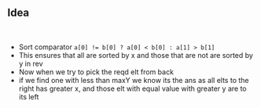 ## Idea
​
- Sort comparator ```a[0] != b[0] ? a[0] < b[0] : a[1] > b[1]```
- This ensures that all are sorted by x and those that are not are sorted by y in rev
- Now when we try to pick the reqd elt from back
- if we find one with less than maxY we know its the ans as all elts to the right has greater x, and those elt with equal value with greater y are to its left